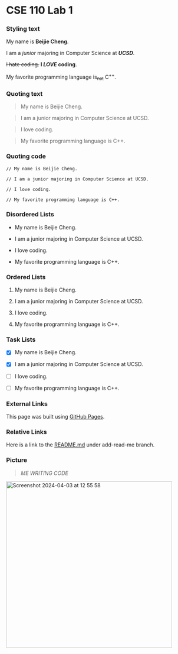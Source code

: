 # CSE 110 Lab 1

### Styling text

My name is **Beijie Cheng**. 

I am a _junior_ majoring in Computer Science at ***UCSD***. 

~~I hate coding.~~ **I _LOVE_ coding**.

My favorite programming language is<sub>~~not~~</sub> C<sup>++</sup>.


### Quoting text

> My name is Beijie Cheng. 

> I am a junior majoring in Computer Science at UCSD. 

> I love coding.

> My favorite programming language is C++.


### Quoting code

```
// My name is Beijie Cheng. 

// I am a junior majoring in Computer Science at UCSD. 

// I love coding.

// My favorite programming language is C++.
```

### Disordered Lists

- My name is Beijie Cheng. 

- I am a junior majoring in Computer Science at UCSD. 

- I love coding.

- My favorite programming language is C++.


### Ordered Lists

1. My name is Beijie Cheng. 

2. I am a junior majoring in Computer Science at UCSD. 

3. I love coding.

4. My favorite programming language is C++.

### Task Lists

- [x] My name is Beijie Cheng. 

- [x] I am a junior majoring in Computer Science at UCSD. 

- [ ] I love coding.

- [ ] My favorite programming language is C++.


### External Links

This page was built using [GitHub Pages](https://pages.github.com/).


### Relative Links

Here is a link to the [README.md](README.md) under add-read-me branch.

### Picture

> _ME WRITING CODE_

<img width="450" alt="Screenshot 2024-04-03 at 12 55 58" src="https://github.com/Auroruaaa/CSE110/CSE110_Lab01/Kitten.png">
